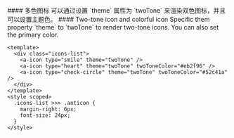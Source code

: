 <cn>
#### 多色图标
可以通过设置 `theme` 属性为 `twoTone` 来渲染双色图标，并且可以设置主题色。
</cn>

<us>
#### Two-tone icon and colorful icon
Specific them property `theme` to `twoTone` to render two-tone icons. You can also set the primary color.
</us>

```tpl
<template>
  <div class="icons-list">
    <a-icon type="smile" theme="twoTone" />
    <a-icon type="heart" theme="twoTone" twoToneColor="#eb2f96" />
    <a-icon type="check-circle" theme="twoTone" twoToneColor="#52c41a" />
  </div>
</template>
<style scoped>
  .icons-list >>> .anticon {
    margin-right: 6px;
    font-size: 24px;
  }
</style>
```
